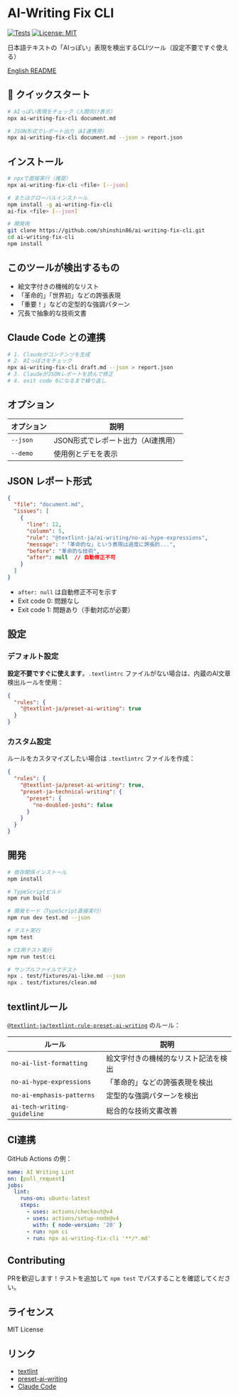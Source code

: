 # AI-Writing Fix CLI

[![Tests](https://github.com/shinshin86/ai-writing-fix-cli/actions/workflows/test.yml/badge.svg)](https://github.com/shinshin86/ai-writing-fix-cli/actions/workflows/test.yml)
[![License: MIT](https://img.shields.io/badge/License-MIT-yellow.svg)](https://opensource.org/licenses/MIT)

日本語テキストの「AIっぽい」表現を検出するCLIツール（設定不要ですぐ使える）

[English README](./README.md)

## 🚀 クイックスタート

```bash
# AIっぽい表現をチェック（人間向け表示）
npx ai-writing-fix-cli document.md

# JSON形式でレポート出力（AI連携用）
npx ai-writing-fix-cli document.md --json > report.json
```

## インストール

```bash
# npxで直接実行（推奨）
npx ai-writing-fix-cli <file> [--json]

# またはグローバルインストール
npm install -g ai-writing-fix-cli
ai-fix <file> [--json]

# 開発用
git clone https://github.com/shinshin86/ai-writing-fix-cli.git
cd ai-writing-fix-cli
npm install
```

## このツールが検出するもの

- 絵文字付きの機械的なリスト
- 「革命的」「世界初」などの誇張表現
- 「重要！」などの定型的な強調パターン
- 冗長で抽象的な技術文書

## Claude Code との連携

```bash
# 1. Claudeがコンテンツを生成
# 2. AIっぽさをチェック
npx ai-writing-fix-cli draft.md --json > report.json
# 3. ClaudeがJSONレポートを読んで修正
# 4. exit code 0になるまで繰り返し
```

## オプション

| オプション | 説明 |
|----------|------|
| `--json` | JSON形式でレポート出力（AI連携用） |
| `--demo` | 使用例とデモを表示 |

## JSON レポート形式

```json
{
  "file": "document.md",
  "issues": [
    {
      "line": 12,
      "column": 5,
      "rule": "@textlint-ja/ai-writing/no-ai-hype-expressions",
      "message": "「革命的な」という表現は過度に誇張的...",
      "before": "革命的な技術",
      "after": null  // 自動修正不可
    }
  ]
}
```

- `after: null` は自動修正不可を示す
- Exit code 0: 問題なし
- Exit code 1: 問題あり（手動対応が必要）

## 設定

### デフォルト設定

**設定不要ですぐに使えます**。`.textlintrc` ファイルがない場合は、内蔵のAI文章検出ルールを使用：

```json
{
  "rules": {
    "@textlint-ja/preset-ai-writing": true
  }
}
```

### カスタム設定

ルールをカスタマイズしたい場合は `.textlintrc` ファイルを作成：

```json
{
  "rules": {
    "@textlint-ja/preset-ai-writing": true,
    "preset-ja-technical-writing": {
      "preset": {
        "no-doubled-joshi": false
      }
    }
  }
}
```

## 開発

```bash
# 依存関係インストール
npm install

# TypeScriptビルド
npm run build

# 開発モード（TypeScript直接実行）
npm run dev test.md --json

# テスト実行
npm test

# CI用テスト実行
npm run test:ci

# サンプルファイルでテスト
npx . test/fixtures/ai-like.md --json
npx . test/fixtures/clean.md
```

## textlintルール

[`@textlint-ja/textlint-rule-preset-ai-writing`](https://github.com/textlint-ja/textlint-rule-preset-ai-writing) のルール：

| ルール | 説明 |
|-------|------|
| `no-ai-list-formatting` | 絵文字付きの機械的なリスト記法を検出 |
| `no-ai-hype-expressions` | 「革命的」などの誇張表現を検出 |
| `no-ai-emphasis-patterns` | 定型的な強調パターンを検出 |
| `ai-tech-writing-guideline` | 総合的な技術文書改善 |

## CI連携

GitHub Actions の例：

```yaml
name: AI Writing Lint
on: [pull_request]
jobs:
  lint:
    runs-on: ubuntu-latest
    steps:
      - uses: actions/checkout@v4
      - uses: actions/setup-node@v4
        with: { node-version: '20' }
      - run: npm ci
      - run: npx ai-writing-fix-cli '**/*.md'
```


## Contributing

PRを歓迎します！テストを追加して `npm test` でパスすることを確認してください。

## ライセンス

MIT License

## リンク

- [textlint](https://textlint.github.io/)
- [preset-ai-writing](https://github.com/textlint-ja/textlint-rule-preset-ai-writing)
- [Claude Code](https://claude.ai/code)